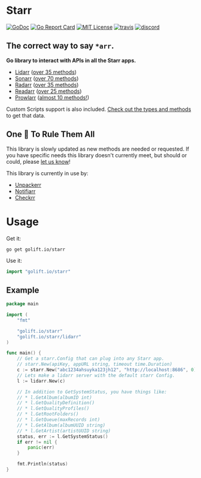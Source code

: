 # Starr

[![GoDoc](https://godoc.org/golift.io/starr/svc?status.svg)](https://pkg.go.dev/golift.io/starr)
[![Go Report Card](https://goreportcard.com/badge/golift.io/starr)](https://goreportcard.com/report/golift.io/starr)
[![MIT License](http://img.shields.io/:license-mit-blue.svg)](https://github.com/golift/starr/blob/master/LICENSE)
[![travis](https://api.travis-ci.com/golift/starr.svg?branch=master "Travis Tests")](https://travis-ci.com/github/golift/starr)
[![discord](https://badgen.net/badge/icon/Discord?color=0011ff&label&icon=https://simpleicons.now.sh/discord/eee "GoLift Discord")](https://golift.io/discord)

## The correct way to say `*arr`.

 **Go library to interact with APIs in all the Starr apps.**

-   [Lidarr](http://lidarr.audio) ([over 35 methods](https://pkg.go.dev/golift.io/starr@master/lidarr)) 
-   [Sonarr](http://sonarr.tv) ([over 70 methods](https://pkg.go.dev/golift.io/starr@master/sonarr)) 
-   [Radarr](http://radarr.video) ([over 35 methods](https://pkg.go.dev/golift.io/starr@master/radarr)) 
-   [Readarr](http://readarr.com) ([over 25 methods](https://pkg.go.dev/golift.io/starr@master/readarr)) 
-   [Prowlarr](https://prowlarr.com) ([almost 10 methods!](https://pkg.go.dev/golift.io/starr@master/prowlarr)) 

Custom Scripts support is also included. [Check out the types and methods](https://pkg.go.dev/golift.io/starr@master/starrcmd) to get that data.

## One 🌟 To Rule Them All

This library is slowly updated as new methods are needed or requested. If you have
specific needs this library doesn't currently meet, but should or could, please
[let us know](https://github.com/golift/starr/issues/new)!

This library is currently in use by:

-   [Unpackerr](https://github.com/davidnewhall/unpackerr/)
-   [Notifiarr](https://github.com/Notifiarr/notifiarr/)
-   [Checkrr](https://github.com/aetaric/checkrr/)

# Usage

Get it:
```shell
go get golift.io/starr
```

Use it:
```go
import "golift.io/starr"
```

## Example

```go
package main

import (
	"fmt"

	"golift.io/starr"
	"golift.io/starr/lidarr"
)

func main() {
	// Get a starr.Config that can plug into any Starr app.
	// starr.New(apiKey, appURL string, timeout time.Duration)
	c := starr.New("abc1234ahsuyka123jh12", "http://localhost:8686", 0)
	// Lets make a lidarr server with the default starr Config.
	l := lidarr.New(c)

	// In addition to GetSystemStatus, you have things like:
	// * l.GetAlbum(albumID int)
	// * l.GetQualityDefinition()
	// * l.GetQualityProfiles()
	// * l.GetRootFolders()
	// * l.GetQueue(maxRecords int)
	// * l.GetAlbum(albumUUID string)
	// * l.GetArtist(artistUUID string)
	status, err := l.GetSystemStatus()
	if err != nil {
		panic(err)
	}

	fmt.Println(status)
}
```
